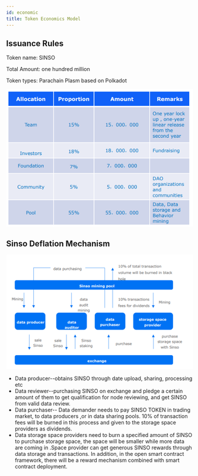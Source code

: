 ```yaml
---
id: economic
title: Token Economics Model
---
```


## Issuance Rules

Token name: SINSO

Total Amount: one hundred million

Token types: Parachain Plasm based on Polkadot

![Sinso发行细则 ](./img/fen3.jpg)

## Sinso Deflation Mechanism

![Sinso发行细则 ](./img/fen4.jpg)

- Data producer--obtains SINSO through date upload, sharing, processing
  etc
- Data reviewer--purchasing SINSO on exchange and pledge a certain
  amount of them to get qualification for node reviewing, and get SINSO
  from valid data review.
- Data purchaser-- Data demander needs to pay SINSO TOKEN in trading
  market, to data producers ,or in data sharing pools. 10% of transaction
  fees will be burned in this process and given to the storage space
  providers as dividends.
- Data storage space providers need to burn a specified amount of SINSO
  to purchase storage space, the space will be smaller while more data are
  coming in .Space provider can get generous SINSO rewards through data
  storage and transactions. In addition, in the open smart contract
  framework, there will be a reward mechanism combined with smart
  contract deployment.
